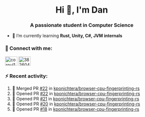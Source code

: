 <h1 align="center">Hi 👋, I'm Dan</h1>
<h3 align="center">A passionate student in Computer Science</h3>

- 🌱 I’m currently learning **Rust, Unity, C#, JVM internals**

### :rocket: Connect with me:</h3>
<p align="left">
<a href="https://linkedin.com/in/cornul11" target="blank"><img align="center" src="https://raw.githubusercontent.com/rahuldkjain/github-profile-readme-generator/master/src/images/icons/Social/linked-in-alt.svg" alt="cornul11" height="30" width="40" /></a>
<a href="https://stackoverflow.com/users/3826046" target="blank"><img align="center" src="https://raw.githubusercontent.com/rahuldkjain/github-profile-readme-generator/master/src/images/icons/Social/stack-overflow.svg" alt="3826046" height="30" width="40" /></a>
</p>

### :zap: Recent activity:
<!--START_SECTION:activity-->
1. 🎉 Merged PR [#22](https://github.com/kponichtera/browser-cpu-fingerprinting-rs/pull/22) in [kponichtera/browser-cpu-fingerprinting-rs](https://github.com/kponichtera/browser-cpu-fingerprinting-rs)
2. 💪 Opened PR [#22](https://github.com/kponichtera/browser-cpu-fingerprinting-rs/pull/22) in [kponichtera/browser-cpu-fingerprinting-rs](https://github.com/kponichtera/browser-cpu-fingerprinting-rs)
3. 💪 Opened PR [#21](https://github.com/kponichtera/browser-cpu-fingerprinting-rs/pull/21) in [kponichtera/browser-cpu-fingerprinting-rs](https://github.com/kponichtera/browser-cpu-fingerprinting-rs)
4. 💪 Opened PR [#20](https://github.com/kponichtera/browser-cpu-fingerprinting-rs/pull/20) in [kponichtera/browser-cpu-fingerprinting-rs](https://github.com/kponichtera/browser-cpu-fingerprinting-rs)
5. 💪 Opened PR [#18](https://github.com/kponichtera/browser-cpu-fingerprinting-rs/pull/18) in [kponichtera/browser-cpu-fingerprinting-rs](https://github.com/kponichtera/browser-cpu-fingerprinting-rs)
<!--END_SECTION:activity-->
